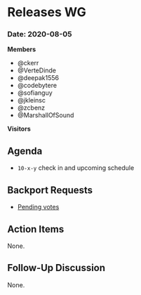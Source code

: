 # Releases WG

### Date: 2020-08-05

**Members**
* @ckerr
* @VerteDinde
* @deepak1556
* @codebytere 
* @sofianguy 
* @jkleinsc
* @zcbenz
* @MarshallOfSound

**Visitors**

## Agenda

* `10-x-y` check in and upcoming schedule

## Backport Requests

* [Pending votes](https://github.com/electron/electron/pulls?q=is%3Apr+is%3Aopen+label%3A%22backport%2Frequested+%F0%9F%97%B3%22+)

## Action Items

None.
 
## Follow-Up Discussion

None.
